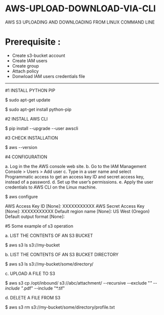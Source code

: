 # AWS-UPLOAD-DOWNLOAD-VIA-CLI
AWS S3 UPLOADING AND DOWNLOADING FROM LINUX COMMAND LINE

# Prerequisite :

- Create s3-bucket account
- Create IAM users
- Create group
- Attach policy
- Donwload IAM users credentials file

----------------------
#1 INSTALL PYTHON PIP 

$ sudo apt-get update

$ sudo apt-get install python-pip

#2 INSTALL AWS CLI

$ pip install --upgrade --user awscli

#3 CHECK INSTALLATION

$ aws --version

#4 CONFIGURATION

a. Log in the the AWS console web site.
b. Go to the IAM Management Console > Users > Add user
c. Type in a user name and select Programmatic access to get an access key ID and secret access key, instead of a password.
d. Set up the user’s permissions.
e. Apply the user credentials to AWS CLI on the Linux machine.

$ aws configure

AWS Access Key ID [None]: XXXXXXXXXXX
AWS Secret Access Key [None]: XXXXXXXXXXX
Default region name [None]: US West (Oregon)
Default output format [None]:

#5 Some example of s3 operation

a. LIST THE CONTENTS OF AN S3 BUCKET

$ aws s3 ls s3://my-bucket

b. LIST THE CONTENTS OF AN S3 BUCKET DIRECTORY

$ aws s3 ls s3://my-bucket/some/directory/

c. UPLOAD A FILE TO S3

$ aws s3 cp /opt/inbound/ s3://abc/attachment/ --recursive     --exclude "*" --include "*.pdf" --include "*.tif"

d. DELETE A FILE FROM S3

$ aws s3 rm s3://my-bucket/some/directory/profile.txt

